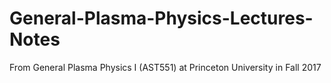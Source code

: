 # General-Plasma-Physics-Lectures-Notes
From General Plasma Physics I (AST551) at Princeton University in Fall 2017
